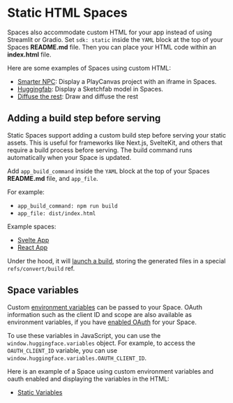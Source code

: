 # Static HTML Spaces

Spaces also accommodate custom HTML for your app instead of using Streamlit or Gradio. Set `sdk: static` inside the `YAML` block at the top of your Spaces **README.md** file. Then you can place your HTML code within an **index.html** file.

Here are some examples of Spaces using custom HTML:

* [Smarter NPC](https://huggingface.co/spaces/mishig/smarter_npc): Display a PlayCanvas project with an iframe in Spaces.
* [Huggingfab](https://huggingface.co/spaces/pierreant-p/huggingfab): Display a Sketchfab model in Spaces.
* [Diffuse the rest](https://huggingface.co/spaces/huggingface-projects/diffuse-the-rest): Draw and diffuse the rest

## Adding a build step before serving

Static Spaces support adding a custom build step before serving your static assets. This is useful for frameworks like Next.js, SvelteKit, and others that require a build process before serving. The build command runs automatically when your Space is updated.

Add `app_build_command` inside the `YAML` block at the top of your Spaces **README.md** file, and `app_file`.

For example:
-  `app_build_command: npm run build`
- `app_file: dist/index.html`

Example spaces: 

- [Svelte App](https://huggingface.co/spaces/julien-c/vite-svelte)
- [React App](https://huggingface.co/spaces/coyotte508/static-vite)


Under the hood, it will [launch a build](https://huggingface.co/spaces/huggingface/space-build), storing the generated files in a special `refs/convert/build` ref.
## Space variables

Custom [environment variables](./spaces-overview#managing-secrets) can be passed to your Space. OAuth information such as the client ID and scope are also available as environment variables, if you have [enabled OAuth](./spaces-oauth) for your Space.

To use these variables in JavaScript, you can use the `window.huggingface.variables` object. For example, to access the `OAUTH_CLIENT_ID` variable, you can use `window.huggingface.variables.OAUTH_CLIENT_ID`.

Here is an example of a Space using custom environment variables and oauth enabled and displaying the variables in the HTML:

* [Static Variables](https://huggingface.co/spaces/huggingfacejs/static-variables)